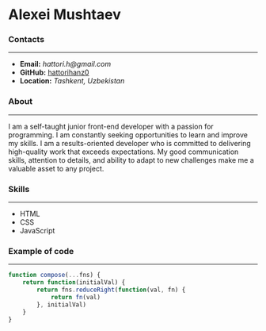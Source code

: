 
# Alexei Mushtaev

### Contacts
---
* **Email:** _hattori.h@gmail.com_
* **GitHub:** [hattorihanz0](https://github.com/hattorihanz0)
* **Location:** _Tashkent, Uzbekistan_

### About
---
I am a self-taught junior front-end developer with a passion for programming. I am constantly seeking opportunities to learn and improve my skills. I am a results-oriented developer who is committed to delivering high-quality work that exceeds expectations. My good communication skills, attention to details, and ability to adapt to new challenges make me a valuable asset to any project.

### Skills
---
* HTML
* CSS
* JavaScript

### Example of code
---
```javascript
function compose(...fns) {
    return function(initialVal) {
        return fns.reduceRight(function(val, fn) {
            return fn(val)
        }, initialVal)
    }
}
```